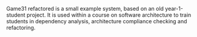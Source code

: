 Game31 refactored is a small example system, based on an old year-1-student project.
It is used within a course on software architecture to train students in dependency analysis, architecture compliance checking and refactoring.

